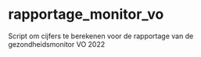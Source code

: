 # rapportage_monitor_vo
Script om cijfers te berekenen voor de rapportage van de gezondheidsmonitor VO 2022

